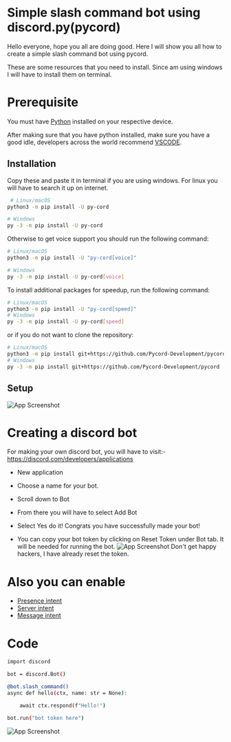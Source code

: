 
# Simple slash command bot using discord.py(pycord)

Hello everyone, hope you all are doing good. Here I will show you all how to create a simple slash command bot using pycord.



These are some resources that you need to install.
Since am using windows I will have to install them on terminal.

# Prerequisite

You must have [Python](https://www.python.org/downloads/) installed on your respective device.

After making sure that you have python installed, make sure you have a good idle, developers across the world recommend [VSCODE](https://code.visualstudio.com/download).


## Installation
Copy these and paste it in terminal if you are using windows. For linux you will have to search it up on internet.

```bash
 # Linux/macOS
python3 -m pip install -U py-cord

# Windows
py -3 -m pip install -U py-cord
```
Otherwise to get voice support you should run the following command:
```bash
# Linux/macOS
python3 -m pip install -U "py-cord[voice]"

# Windows
py -3 -m pip install -U py-cord[voice]
```

To install additional packages for speedup, run the following command:
```bash
# Linux/macOS
python3 -m pip install -U "py-cord[speed]"
# Windows
py -3 -m pip install -U py-cord[speed]
```

or if you do not want to clone the repository:
```bash
# Linux/macOS
python3 -m pip install git+https://github.com/Pycord-Development/pycord
# Windows
py -3 -m pip install git+https://github.com/Pycord-Development/pycord
```
## Setup

![App Screenshot](https://cdn.discordapp.com/attachments/883097731667750954/1041846462973231154/image.png)

# Creating a discord bot

For making your own discord bot, you will have to visit:- https://discord.com/developers/applications 



- New application
- Choose a name for your bot.
- Scroll down to Bot 
- From there you will have to select Add Bot
- Select Yes do it!
Congrats you have successfully made your bot!

- You can copy your bot token by clicking on Reset Token under Bot tab. It will be needed for running the bot.
![App Screenshot](https://cdn.discordapp.com/attachments/883097731667750954/1041853793345749014/image.png)
Don't get happy hackers, I have already reset the token.
# Also you can enable 
- [Presence intent](https://discord.com/developers/docs/topics/gateway#presence-update)
- [Server intent](https://discord.com/developers/docs/topics/gateway#list-of-intents)
- [Message intent](https://support-dev.discord.com/hc/en-us/articles/4404772028055)

# Code
```bash
import discord

bot = discord.Bot()

@bot.slash_command()
async def hello(ctx, name: str = None):

    await ctx.respond(f"Hello!")

bot.run("bot token here")
```

![App Screenshot](https://cdn.discordapp.com/attachments/883097731667750954/1041851821167222854/image.png)
